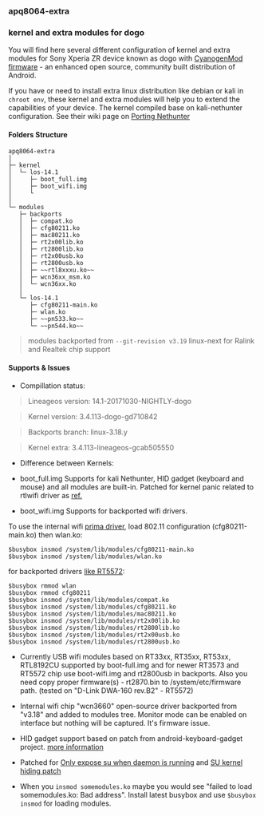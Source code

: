 ### apq8064-extra
### kernel and extra modules for dogo

You will find here several different configuration of kernel and extra modules for Sony Xperia ZR device known as dogo with [CyanogenMod firmware](https://wiki.cyanogenmod.org/w/About) - an enhanced open source, community built distribution of Android.

If you have or need to install extra linux distribution like debian or kali in `chroot env`, these kernel and extra modules will help you to extend the capabilities of your device. The kernel compiled base on kali-nethunter configuration. See their wiki page on [Porting Nethunter](https://github.com/offensive-security/kali-nethunter/wiki/Porting-Nethunter)


#### Folders Structure

```
apq8064-extra
│
├─ kernel
│  └─ los-14.1
│     ├─ boot_full.img
│     ├─ boot_wifi.img
│     └
│
└─ modules
   ├─ backports
   │  ├─ compat.ko
   │  ├─ cfg80211.ko
   │  ├─ mac80211.ko
   │  ├─ rt2x00lib.ko
   │  ├─ rt2800lib.ko
   │  ├─ rt2x00usb.ko
   │  ├─ rt2800usb.ko
   │  ├─ ~~rtl8xxxu.ko~~
   │  ├─ wcn36xx_msm.ko
   │  └─ wcn36xx.ko
   │
   └─ los-14.1
      ├─ cfg80211-main.ko
      ├─ wlan.ko
      ├─ ~~pn533.ko~~
      └─ ~~pn544.ko~~
```
> modules backported from `--git-revision v3.19` linux-next for Ralink and Realtek chip support

#### Supports & Issues

* Compillation status:
> Lineageos version: 14.1-20171030-NIGHTLY-dogo

> Kernel version: 3.4.113-dogo-gd710842

> Backports branch: linux-3.18.y

> Kernel extra: 3.4.113-lineageos-gcab505550

* Difference between Kernels:
 * boot_full.img Supports for kali Nethunter, HID gadget (keyboard and mouse) and all modules are built-in. Patched for kernel panic related to rtlwifi driver as [ref.](https://github.com/offensive-security/kali-nethunter/issues/624)

 * boot_wifi.img Supports for backported wifi drivers.

To use the internal wifi [prima driver](modules/los-14.1), load 802.11 configuration (cfg80211-main.ko) then wlan.ko:
```
$busybox insmod /system/lib/modules/cfg80211-main.ko
$busybox insmod /system/lib/modules/wlan.ko
```
for backported drivers [like RT5572](modules/backports):
```
$busybox rmmod wlan
$busybox rmmod cfg80211
$busybox insmod /system/lib/modules/compat.ko
$busybox insmod /system/lib/modules/cfg80211.ko
$busybox insmod /system/lib/modules/mac80211.ko
$busybox insmod /system/lib/modules/rt2x00lib.ko
$busybox insmod /system/lib/modules/rt2800lib.ko
$busybox insmod /system/lib/modules/rt2x00usb.ko
$busybox insmod /system/lib/modules/rt2800usb.ko
```

* Currently USB wifi modules based on RT33xx, RT35xx, RT53xx, RTL8192CU supported by boot-full.img and for newer RT3573 and RT5572 chip use boot-wifi.img and rt2800usb in backports. Also you need copy proper firmware(s) - rt2870.bin to /system/etc/firmware path. (tested on "D-Link DWA-160 rev.B2" - RT5572)

* Internal wifi chip "wcn3660" open-source driver backported from "v3.18" and added to modules tree. Monitor mode can be enabled on interface but nothing will be captured. It's firmware issue.

* HID gadget support based on patch from android-keyboard-gadget project. [more information](https://github.com/pelya/android-keyboard-gadget)

* Patched for [Only expose su when daemon is running](https://review.lineageos.org/#/c/170648) and [SU kernel hiding patch](_)

* When you `insmod somemodules.ko` maybe you would see "failed to load somemodules.ko: Bad address". Install latest busybox and use `$busybox insmod` for loading modules.

